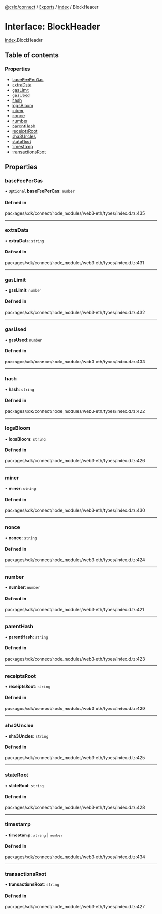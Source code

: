 [@celo/connect](../README.md) / [Exports](../modules.md) / [index](../modules/index.md) / BlockHeader

# Interface: BlockHeader

[index](../modules/index.md).BlockHeader

## Table of contents

### Properties

- [baseFeePerGas](index.BlockHeader.md#basefeepergas)
- [extraData](index.BlockHeader.md#extradata)
- [gasLimit](index.BlockHeader.md#gaslimit)
- [gasUsed](index.BlockHeader.md#gasused)
- [hash](index.BlockHeader.md#hash)
- [logsBloom](index.BlockHeader.md#logsbloom)
- [miner](index.BlockHeader.md#miner)
- [nonce](index.BlockHeader.md#nonce)
- [number](index.BlockHeader.md#number)
- [parentHash](index.BlockHeader.md#parenthash)
- [receiptsRoot](index.BlockHeader.md#receiptsroot)
- [sha3Uncles](index.BlockHeader.md#sha3uncles)
- [stateRoot](index.BlockHeader.md#stateroot)
- [timestamp](index.BlockHeader.md#timestamp)
- [transactionsRoot](index.BlockHeader.md#transactionsroot)

## Properties

### baseFeePerGas

• `Optional` **baseFeePerGas**: `number`

#### Defined in

packages/sdk/connect/node_modules/web3-eth/types/index.d.ts:435

___

### extraData

• **extraData**: `string`

#### Defined in

packages/sdk/connect/node_modules/web3-eth/types/index.d.ts:431

___

### gasLimit

• **gasLimit**: `number`

#### Defined in

packages/sdk/connect/node_modules/web3-eth/types/index.d.ts:432

___

### gasUsed

• **gasUsed**: `number`

#### Defined in

packages/sdk/connect/node_modules/web3-eth/types/index.d.ts:433

___

### hash

• **hash**: `string`

#### Defined in

packages/sdk/connect/node_modules/web3-eth/types/index.d.ts:422

___

### logsBloom

• **logsBloom**: `string`

#### Defined in

packages/sdk/connect/node_modules/web3-eth/types/index.d.ts:426

___

### miner

• **miner**: `string`

#### Defined in

packages/sdk/connect/node_modules/web3-eth/types/index.d.ts:430

___

### nonce

• **nonce**: `string`

#### Defined in

packages/sdk/connect/node_modules/web3-eth/types/index.d.ts:424

___

### number

• **number**: `number`

#### Defined in

packages/sdk/connect/node_modules/web3-eth/types/index.d.ts:421

___

### parentHash

• **parentHash**: `string`

#### Defined in

packages/sdk/connect/node_modules/web3-eth/types/index.d.ts:423

___

### receiptsRoot

• **receiptsRoot**: `string`

#### Defined in

packages/sdk/connect/node_modules/web3-eth/types/index.d.ts:429

___

### sha3Uncles

• **sha3Uncles**: `string`

#### Defined in

packages/sdk/connect/node_modules/web3-eth/types/index.d.ts:425

___

### stateRoot

• **stateRoot**: `string`

#### Defined in

packages/sdk/connect/node_modules/web3-eth/types/index.d.ts:428

___

### timestamp

• **timestamp**: `string` \| `number`

#### Defined in

packages/sdk/connect/node_modules/web3-eth/types/index.d.ts:434

___

### transactionsRoot

• **transactionsRoot**: `string`

#### Defined in

packages/sdk/connect/node_modules/web3-eth/types/index.d.ts:427
